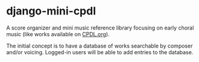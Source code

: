 # django-mini-cpdl
A score organizer and mini music reference library focusing on early choral music (like works available on [CPDL.org](http://www2.cpdl.org/wiki/index.php/Main_Page)).

The initial concept is to have a database of works searchable by composer and/or voicing.
Logged-in users will be able to add entries to the database.
